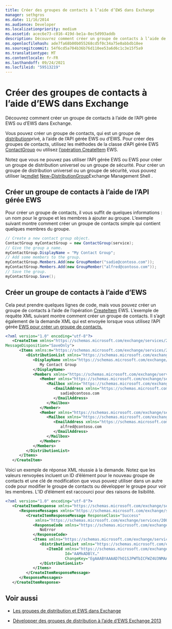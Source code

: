 ```yaml
---
title: Créer des groupes de contacts à l’aide d’EWS dans Exchange
manager: sethgros
ms.date: 11/16/2014
ms.audience: Developer
ms.localizationpriority: medium
ms.assetid: acec6e73-c016-419d-be1a-8ec5d993addb
description: Découvrez comment créer un groupe de contacts à l’aide de l’API gérée EWS ou d’EWS dans Exchange.
ms.openlocfilehash: ade7fa68b00b055268cd5f0c34a75e0abbdb18ee
ms.sourcegitcommit: 54f6cd5a704b36b76d110ee53a6d6c1c3e15f5a9
ms.translationtype: MT
ms.contentlocale: fr-FR
ms.lasthandoff: 09/24/2021
ms.locfileid: "59513219"
---
```

# <a name="create-contact-groups-by-using-ews-in-exchange"></a>Créer des groupes de contacts à l’aide d’EWS dans Exchange

Découvrez comment créer un groupe de contacts à l’aide de l’API gérée EWS ou d’EWS dans Exchange.
  
Vous pouvez créer un groupe de contacts, qui est un groupe de [distribution](distribution-groups-and-ews-in-exchange.md)privé, à l’aide de l’API gérée EWS ou d’EWS. Pour créer des groupes de contacts, utilisez les méthodes de la classe d’API gérée EWS [ContactGroup](https://msdn.microsoft.com/library/office/microsoft.exchange.webservices.data.contactgroup%28v=exchg.80%29.aspx) ou utilisez [l’opération CreateItem](https://msdn.microsoft.com/library/78a52120-f1d0-4ed7-8748-436e554f75b6%28Office.15%29.aspx) EWS. 
  
Notez que vous ne pouvez pas utiliser l’API gérée EWS ou EWS pour créer un groupe de distribution universel ou un groupe de sécurité. Pour créer un groupe de distribution universel ou un groupe de sécurité, vous pouvez utiliser la[cmdlet](https://msdn.microsoft.com/library/ff326159%28v=exchg.140%29.aspx) [New-DistributionGroup](https://technet.microsoft.com/library/aa998856%28v=exchg.150%29.aspx)Exchange Management Shell . 
  
## <a name="create-a-contact-group-by-using-the-ews-managed-api"></a>Créer un groupe de contacts à l’aide de l’API gérée EWS
<a name="bk_EWSMA"> </a>

Pour créer un groupe de contacts, il vous suffit de quelques informations : un nom pour le groupe et les membres à ajouter au groupe. L’exemple suivant montre comment créer un groupe de contacts simple qui contient quelques membres du groupe.
  
```cs
// Create a new contact group object.
ContactGroup myContactGroup = new ContactGroup(service);
// Give the group a name.
myContactGroup.DisplayName = "My Contact Group";
// Add some members to the group.
myContactGroup.Members.Add(new GroupMember("sadie@contoso.com"));
myContactGroup.Members.Add(new GroupMember("alfred@contoso.com"));
// Save the group.
myContactGroup.Save();

```

## <a name="create-a-contact-group-by-using-ews"></a>Créer un groupe de contacts à l’aide d’EWS
<a name="bk_EWSMA"> </a>

Cela peut prendre quelques lignes de code, mais vous pouvez créer un groupe de contacts à l’aide de l’opération [CreateItem](https://msdn.microsoft.com/library/78a52120-f1d0-4ed7-8748-436e554f75b6%28Office.15%29.aspx) EWS. L’exemple de requête XML suivant montre comment créer un groupe de contacts. Il s’agit également de la demande XML qui est envoyée lorsque vous utilisez l’API gérée [EWS pour créer un groupe de contacts.](#bk_EWSMA)
  
```XML
<?xml version="1.0" encoding="utf-8"?>
   <CreateItem xmlns="https://schemas.microsoft.com/exchange/services/2006/messages" 
MessageDisposition="SaveOnly">
      <Items xmlns:m="https://schemas.microsoft.com/exchange/services/2006/messages">
         <DistributionList xmlns="https://schemas.microsoft.com/exchange/services/2006/types">
            <DisplayName xmlns="https://schemas.microsoft.com/exchange/services/2006/types">
               My Contact Group
            </DisplayName>
            <Members xmlns="https://schemas.microsoft.com/exchange/services/2006/types">
               <Member xmlns="https://schemas.microsoft.com/exchange/services/2006/types">
                  <Mailbox xmlns="https://schemas.microsoft.com/exchange/services/2006/types">
                     <EmailAddress xmlns="https://schemas.microsoft.com/exchange/services/2006/types">
                        sadie@contoso.com
                     </EmailAddress>
                  </Mailbox>
               </Member>
               <Member xmlns="https://schemas.microsoft.com/exchange/services/2006/types">
                  <Mailbox xmlns="https://schemas.microsoft.com/exchange/services/2006/types">
                     <EmailAddress xmlns="https://schemas.microsoft.com/exchange/services/2006/types">
                        alfred@contoso.com
                     </EmailAddress>
                  </Mailbox>
               </Member>
            </Members>
         </DistributionList>
      </Items>
   </CreateItem>
```

Voici un exemple de réponse XML réussie à la demande. Notez que les valeurs renvoyées incluent un ID d’élément pour le nouveau groupe de contacts et une clé de modification que vous pouvez utiliser dans un autre code pour modifier le groupe de contacts ou développer le groupe pour voir les membres. L’ID d’élément est raccourci pour des raisons de lisibilité.
  
```XML
<?xml version="1.0" encoding="utf-8"?>
   <CreateItemResponse xmlns="https://schemas.microsoft.com/exchange/services/2006/messages">
      <ResponseMessages xmlns="https://schemas.microsoft.com/exchange/services/2006/messages">
         <CreateItemResponseMessage ResponseClass="Success" 
             xmlns="https://schemas.microsoft.com/exchange/services/2006/messages">
            <ResponseCode xmlns="https://schemas.microsoft.com/exchange/services/2006/messages">
               NoError
            </ResponseCode>
            <Items xmlns="https://schemas.microsoft.com/exchange/services/2006/messages">
               <DistributionList xmlns="https://schemas.microsoft.com/exchange/services/2006/types">
                  <ItemId xmlns="https://schemas.microsoft.com/exchange/services/2006/types" 
                          Id="AAMkADBlY…" 
                          ChangeKey="EgAAABYAAAAD7hO1SJPWTbICFWZ4U3NMAABXzQiK" />
               </DistributionList>
            </Items>
         </CreateItemResponseMessage>
      </ResponseMessages>
   </CreateItemResponse>
```

## <a name="see-also"></a>Voir aussi


- [Les groupes de distribution et EWS dans Exchange](distribution-groups-and-ews-in-exchange.md)
    
- [Développer des groupes de distribution à l’aide d’EWS Exchange 2013](how-to-expand-distribution-groups-by-using-ews-in-exchange-2013.md)
    

